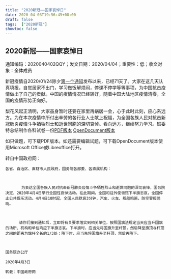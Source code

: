 ```yaml
---
title: "2020新冠——国家哀悼日"
date: 2020-04-03T19:56:45+08:00
draft: false
tags:  ["2020新冠"]
showtoc: false
---
```


## 2020新冠——国家哀悼日
通知编码：2020040402QQY；发文日期：2020/04/04；重要性：低；收文对象：全体成员

新冠疫情自2020/01/24除夕[第一个通知](./新型肺炎防治/)发布以来，已经71天了。大家在这几天认真填报，自觉居家不出门，学习做饭解烦闷，停课不停学等等事项，为中国抗击疫情做出了自己的贡献。中国的疫情情况已经转好，随着中国大陆地区疫情清零，全国的疫情形势正向好。

梨花风起正清明，大家虽身暂时还要在家里再蜗居一会，心于此时此刻，应心系远方。为在本次疫情中所付出辛劳的各行业人士献上祝福，为全国各族人民对抗击新冠肺炎疫情斗争牺牲烈士和逝世同胞的深切哀悼。看向远方，继续努力学习。班委特总结制作各科试卷一份[PDF版本](../../新冠/清明节试题.pdf)   [OpenDocument版本](../../新冠/清明节试题.odt)

如只做题，可下载PDF版本。如还需要编辑试题，可下载OpenDocument版本使用Microsoft Office或Libreoffice打开。

转自中国政府网：
``` 
各省、自治区、直辖市人民政府，国务院各部委、各直属机构：



       为表达全国各族人民对抗击新冠肺炎疫情斗争牺牲烈士和逝世同胞的深切哀悼，国务院决定，2020年4月4日举行全国性哀悼活动。在此期间，全国和驻外使领馆下半旗志哀，全国停止公共娱乐活动。4月4日10时起，全国人民默哀3分钟，汽车、火车、舰船鸣笛，防空警报鸣响。



      请你们接到通知后，立即将有关要求落实到相关单位，按照国旗法规定当天应当升国旗的场所、机构和单位均应下半旗志哀。下半旗时，应当先将国旗升至杆顶，然后降至旗顶与杆顶之间的距离为旗杆全长的1/3处；降下时，应当先将国旗升至杆顶，然后再降下。



国务院办公厅

2020年4月3日

转载：中国政府网
```
